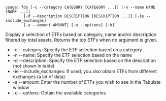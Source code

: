 ```
usage: fds [-c --category CATEGORY [CATEGORY ...]] [-n --name NAME [NAME ...]]
        [-d --description DESCRIPTION [DESCRIPTION ...]] [-ie --include_exchanges]
        [-a --amount AMOUNT] [-o --options] [-h]
```
Display a selection of ETFs based on category, name and/or description filtered by total assets. Returns the top ETFs
when no argument is given.

* -c --category: Specify the ETF selection based on a category
* -n --name: Specify the ETF selection based on the name
* -d --description: Specify the ETF selection based on the description (not shown in table)
* -ie --include_exchanges: If used, you also obtain ETFs from different exchanges (a lot of data) 
* -a --amount: Enter the number of ETFs you wish to see in the Tabulate window
* -o --options: Obtain the available categories
